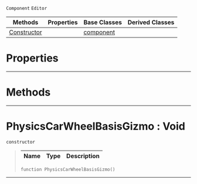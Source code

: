  `Component` `Editor`



|Methods|Properties|Base Classes|Derived Classes|
|---|---|---|---|
|[ Constructor](physicscarwheelbasisgizmo.md#physicscarwheelbasisgizm)| |[component](component.md)| |


 #  Properties


---  
 #  Methods


---  
 #  PhysicsCarWheelBasisGizmo : Void

 `constructor`

> 
> |Name|Type|Description|
> |---|---|---|
> ``` lang=cpp, name=Nada
> function PhysicsCarWheelBasisGizmo()
> ``` 


---  
 

 